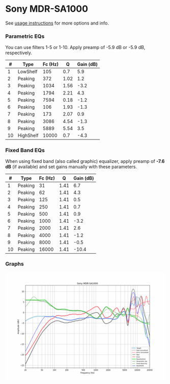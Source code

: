 # Sony MDR-SA1000
See [usage instructions](https://github.com/jaakkopasanen/AutoEq#usage) for more options and info.

### Parametric EQs
You can use filters 1-5 or 1-10. Apply preamp of -5.9 dB or -5.9 dB, respectively.

|   # | Type      |   Fc (Hz) |    Q |   Gain (dB) |
|-----|-----------|-----------|------|-------------|
|   1 | LowShelf  |       105 | 0.7  |         5.9 |
|   2 | Peaking   |       372 | 1.02 |         1.2 |
|   3 | Peaking   |      1034 | 1.56 |        -3.2 |
|   4 | Peaking   |      1794 | 2.21 |         4.3 |
|   5 | Peaking   |      7594 | 0.18 |        -1.2 |
|   6 | Peaking   |       106 | 1.93 |        -1.3 |
|   7 | Peaking   |       173 | 2.07 |         0.9 |
|   8 | Peaking   |      3086 | 4.54 |        -1.3 |
|   9 | Peaking   |      5889 | 5.54 |         3.5 |
|  10 | HighShelf |     10000 | 0.7  |        -4.3 |

### Fixed Band EQs
When using fixed band (also called graphic) equalizer, apply preamp of **-7.6 dB** (if available) and set gains manually with these parameters.

|   # | Type    |   Fc (Hz) |    Q |   Gain (dB) |
|-----|---------|-----------|------|-------------|
|   1 | Peaking |        31 | 1.41 |         6.7 |
|   2 | Peaking |        62 | 1.41 |         4.3 |
|   3 | Peaking |       125 | 1.41 |         0.5 |
|   4 | Peaking |       250 | 1.41 |         0.7 |
|   5 | Peaking |       500 | 1.41 |         0.9 |
|   6 | Peaking |      1000 | 1.41 |        -3.2 |
|   7 | Peaking |      2000 | 1.41 |         2.6 |
|   8 | Peaking |      4000 | 1.41 |        -1.2 |
|   9 | Peaking |      8000 | 1.41 |        -0.5 |
|  10 | Peaking |     16000 | 1.41 |       -10.4 |

### Graphs
![](./Sony%20MDR-SA1000.png)
